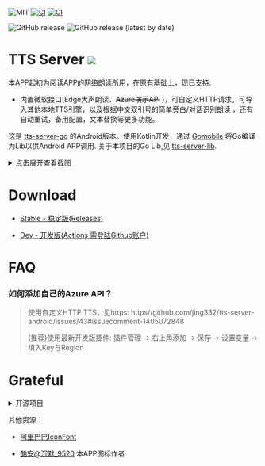 ![MIT](https://img.shields.io/badge/license-MIT-green)
[![CI](https://github.com/jing332/tts-server-android/actions/workflows/release.yml/badge.svg)](https://github.com/jing332/tts-server-android/actions/workflows/release.yml)
[![CI](https://github.com/jing332/tts-server-android/actions/workflows/test.yml/badge.svg)](https://github.com/jing332/tts-server-android/actions/workflows/test.yml)

![GitHub release](https://img.shields.io/github/downloads/jing332/tts-server-android/total)
![GitHub release (latest by date)](https://img.shields.io/github/downloads/jing332/tts-server-android/latest/total)

# TTS Server [![](https://img.shields.io/badge/Q%E7%BE%A4-124841768-blue)](https://jq.qq.com/?_wv=1027&k=y7WCDjEA)

本APP起初为阅读APP的网络朗读所用，在原有基础上，现已支持:

* 内置微软接口(Edge大声朗读、~~Azure演示API~~ )，可自定义HTTP请求，可导入其他本地TTS引擎，以及根据中文双引号的简单旁白/对话识别朗读
  ，还有自动重试，备用配置，文本替换等更多功能。

这是 [tts-server-go](https://github.com/jing332/tts-server-go)
的Android版本。使用Kotlin开发，通过 [Gomobile](https://pkg.go.dev/golang.org/x/mobile/cmd/gomobile)
将Go编译为Lib以供Android APP调用. 关于本项目的Go Lib,见 [tts-server-lib](./tts-server-lib).

<details>
  <summary>点击展开查看截图</summary>

  <img src="./images/1.jpg" height="150px">
  <img src="./images/2.jpg" height="150px">
  <img src="./images/3.jpg" height="150px">
  <img src="./images/4.jpg" height="150px">

</details>

# Download

* [Stable - 稳定版(Releases)](https://github.com/jing332/tts-server-android/releases)

* [Dev - 开发版(Actions 需登陆Github账户)](https://github.com/jing332/tts-server-android/actions)

# FAQ

### 如何添加自己的Azure API？

> 使用自定义HTTP TTS，见https:
> https//github.com/jing332/tts-server-android/issues/43#issuecomment-1405072848
>
> (推荐)使用最新开发版插件: 插件管理 -> 右上角添加 -> 保存 -> 设置变量 -> 填入Key与Region

# Grateful

<details>
  <summary>开源项目</summary>

| Android Application                                                             | Microsoft TTS                                                         |
|---------------------------------------------------------------------------------|-----------------------------------------------------------------------|
| [gedoor/legado](https://github.com/gedoor/legado)                               | [wxxxcxx/ms-ra-forwarder](https://github.com/wxxxcxx/ms-ra-forwarder) |
| [ag2s20150909/TTS](https://github.com/ag2s20150909/TTS)                         | [litcc/tts-server](https://github.com/litcc/tts-server)               |
| [benjaminwan/ChineseTtsTflite](https://github.com/benjaminwan/ChineseTtsTflite) | [asters1/tts](https://github.com/asters1/tts)                         |
| [yellowgreatsun/MXTtsEngine](https://github.com/yellowgreatsun/MXTtsEngine)     |
| [2dust/v2rayNG](https://github.com/2dust/v2rayNG)                               |

| Android Library                                                                                   | Description                                                                 |
|---------------------------------------------------------------------------------------------------|-----------------------------------------------------------------------------|
| [Rosemoe/sora-editor](https://github.com/Rosemoe/sora-editor)                                     | sora-editor is a cool and optimized code editor on Android platform         |
| [gedoor/rhino-android](https://github.com/gedoor/rhino-android)                                   | Give access to RhinoScriptEngine from the JSR223 interfaces on Android JRE. |
| [liangjingkanji/BRV](https://github.com/liangjingkanji/BRV)                                       | Android上最好的RecyclerView框架, 比 BRVAH 更简单强大                                    |
| [liangjingkanji/Net](https://github.com/liangjingkanji/Net)                                       | Android最好的网络请求工具, 比 Retrofit/OkGo 更简单易用                                     |
| [chibatching/kotpref](https://github.com/chibatching/kotpref)                                     | Android SharedPreferences delegation library for Kotlin                     |
| [google/ExoPlayer](https://github.com/google/ExoPlayer)                                           | An extensible media player for Android                                      |
| [material-components-android](https://github.com/material-components/material-components-android) | Modular and customizable Material Design UI components for Android          |
| [kotlinx.serialization](https://github.com/Kotlin/kotlinx.serialization/)                         | Kotlin multiplatform / multi-format serialization                           |
| [kotlinx.coroutine](https://github.com/Kotlin/kotlinx.coroutines)                                 | Library support for Kotlin coroutines                                       |

</details>

其他资源：

* [阿里巴巴IconFont](https://www.iconfont.cn/)

* [酷安@沉默_9520](http://www.coolapk.com/u/25956307) 本APP图标作者
